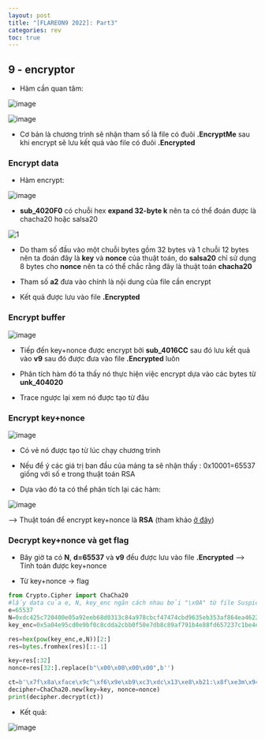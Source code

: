 ```yaml
---
layout: post
title: "[FLAREON9 2022]: Part3"
categories: rev
toc: true
---
```


## 9 - encryptor

- Hàm cần quan tâm:

![image](https://user-images.githubusercontent.com/91442807/202218850-5796cfbc-d11a-4cab-8edb-f6124a730e35.png)

![image](https://user-images.githubusercontent.com/91442807/202219020-44afd606-4057-4e4f-b26c-e973bcafa624.png)

- Cơ bản là chương trình sẽ nhận tham số là file có đuôi **.EncryptMe** sau khi encrypt sẽ lưu kết quả vào file có đuôi **.Encrypted**

### Encrypt data

- Hàm encrypt:

![image](https://user-images.githubusercontent.com/91442807/202221934-da5d2eb0-638d-4065-bfa4-f5c513f4493e.png)

- **sub_4020F0** có chuỗi hex **expand 32-byte k** nên ta có thể đoán được là chacha20 hoặc salsa20

![1](https://user-images.githubusercontent.com/91442807/202222662-70b47b13-ccad-47e3-bc17-783700d80fb5.png)

- Do tham số đầu vào một chuỗi bytes gồm 32 bytes và 1 chuỗi 12 bytes nên ta đoán đây là **key** và **nonce** của thuật toán, do **salsa20** chỉ sử dụng 8 bytes cho **nonce** nên ta có thể chắc rằng đây là thuật toán **chacha20**

- Tham số **a2** đưa vào chính là nội dung của file cần encrypt

- Kết quả được lưu vào file **.Encrypted**

### Encrypt buffer

![image](https://user-images.githubusercontent.com/91442807/202232530-538409ae-c194-48a4-a799-511c99b1cff8.png)

- Tiếp đến key+nonce được encrypt bởi **sub_4016CC** sau đó lưu kết quả vào **v9** sau đó được đưa vào file **.Encrypted** luôn

- Phân tích hàm đó ta thấy nó thực hiện việc encrypt dựa vào các bytes từ **unk_404020**

- Trace ngược lại xem nó được tạo từ đâu

### Encrypt key+nonce 

![image](https://user-images.githubusercontent.com/91442807/202225802-b93d41c0-b33a-47c4-b384-844f549b4f91.png)

- Có vẻ nó được tạo từ lúc chạy chương trình 

- Nếu để ý các giá trị ban đầu của mảng ta sẽ nhận thấy : 0x10001=65537 giống với số e trong thuật toán RSA

- Dựa vào đó ta có thể phân tích lại các hàm: 

![image](https://user-images.githubusercontent.com/91442807/202232681-29e547e3-a2b5-47fb-b029-03ff4ff3cfd9.png)

--> Thuật toán để encrypt key+nonce là **RSA**  (tham khảo [ở đây](https://phgvee.wordpress.com/2022/10/05/crypto-rsa-va-nhung-hinh-thuc-tan-cong/))

### Decrypt key+nonce và get flag

- Bây giờ ta có **N**, **d=65537** và **v9** đều được lưu vào file **.Encrypted** --> Tính toán được key+nonce

- Từ key+nonce -> flag

```python
from Crypto.Cipher import ChaCha20
#lấy data của e, N, key_enc ngăn cách nhau bởi "\x0A" từ file SuspiciousFile.txt.Encrypted 
e=65537
N=0xdc425c720400e05a92eeb68d0313c84a978cbcf47474cbd9635eb353af864ea46221546a0f4d09aaa0885113e31db53b565c169c3606a241b569912a9bf95c91afbc04528431fdcee6044781fbc8629b06f99a11b99c05836e47638bbd07a232c658129aeb094ddaf4c3ad34563ee926a87123bc669f71eb6097e77c188b9bc9
key_enc=0x5a04e95cd0e9bf0c8cdda2cbb0f50e7db8c89af791b4e88fd657237c1be4e6599bc4c80fd81bdb007e43743020a245d5f87df1c23c4d129b659f90ece2a5c22df1b60273741bf3694dd809d2c485030afdc6268431b2287c597239a8e922eb31174efcae47ea47104bc901cea0abb2cc9ef974d974f135ab1f4899946428184c

res=hex(pow(key_enc,e,N))[2:]
res=bytes.fromhex(res)[::-1]

key=res[:32]
nonce=res[32:].replace(b"\x00\x00\x00\x00",b'')

ct=b'\x7f\x8a\xface\x9c^\xf6\x9e\xb9\xc3\xdc\x13\xe8\xb21:\x8f\xe3m\x94\x864!F+o\xe8\xad0\x8d*y\xe8\xea{f\t\xd8\xd0X\x02=\x97\x14k\xf2\xaa`\x85\x06HM\x97\x0eq\xea\x82\x065\xbaK\xfcQ\x8f\x06\xe4\xadi+\xe6%['
decipher=ChaCha20.new(key=key, nonce=nonce)
print(decipher.decrypt(ct))
```
- Kết quả: 
 
![image](https://user-images.githubusercontent.com/91442807/202233734-ab2d29b3-ff51-49ce-ad17-3ee41055e087.png)





